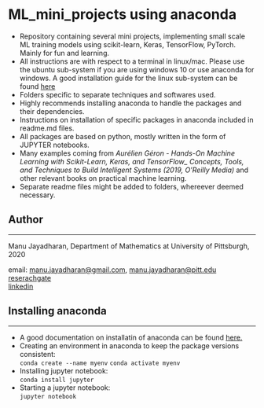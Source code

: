 # ML_mini_projects  using anaconda
- Repository containing several mini projects, implementing small scale ML training models using scikit-learn, Keras, TensorFlow, PyTorch. Mainly for fun and learning. 
- All instructions are with respect to a terminal in linux/mac. Please use the ubuntu sub-system if you are using windows 10 or use anaconda for windows. A good installation guide for the linux sub-system can be found [here](https://docs.microsoft.com/en-us/windows/wsl/install-win10)
- Folders specific to separate techniques and softwares used.  
- Highly recommends installing anaconda  to handle the packages and their dependencies. 
- Instructions on installation of specific packages in anaconda included in readme.md files.
- All packages are based on python, mostly written in the form of  JUPYTER notebooks.  
- Many examples coming from *Aurélien Géron - Hands-On Machine Learning with Scikit-Learn, Keras, and TensorFlow_ Concepts, Tools, and Techniques to Build Intelligent Systems (2019, O’Reilly Media)* and other relevant books on practical machine learning. 
- Separate readme files might be added to folders, whereever deemed necessary.


## Author
-----------
Manu Jayadharan, Department of Mathematics at University of Pittsburgh, 2020

email: [manu.jayadharan@gmail.com](mailto:manu.jayadharan@gmail.com), [manu.jayadharan@pitt.edu](mailto:manu.jayadharan@pitt.edu)   
[reserachgate](https://www.researchgate.net/profile/Manu_Jayadharan)  
[linkedin](https://www.linkedin.com/in/manu-jayadharan/)

## Installing anaconda
----------------------
- A good documentation on installatin of anaconda can be found [here.](https://docs.anaconda.com/anaconda/install/linux/)
- Creating an environment in anaconda to keep the package versions consistent:  
`conda create --name myenv`
`conda activate myenv`
- Installing jupyter notebook:  
`conda install jupyter`
- Starting a jupyter notebook:  
 `jupyter notebook`



